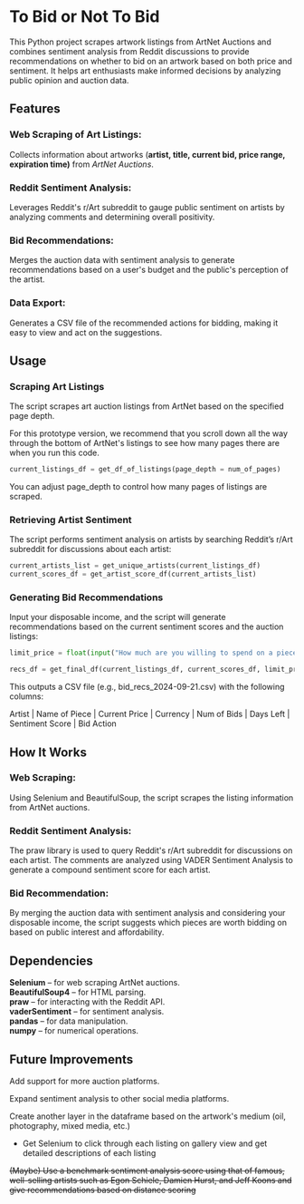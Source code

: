 # To Bid or Not To Bid

This Python project scrapes artwork listings from ArtNet Auctions and combines sentiment analysis from Reddit discussions to provide recommendations on whether to bid on an artwork based on both price and sentiment. It helps art enthusiasts make informed decisions by analyzing public opinion and auction data.

## Features

### Web Scraping of Art Listings: 
Collects information about artworks (**artist, title, current bid, price range, expiration time)** from *ArtNet Auctions*.  
### Reddit Sentiment Analysis: 
Leverages Reddit's r/Art subreddit to gauge public sentiment on artists by analyzing comments and determining overall positivity.   
### Bid Recommendations: 
Merges the auction data with sentiment analysis to generate recommendations based on a user's budget and the public's perception of the artist.
### Data Export: 
Generates a CSV file of the recommended actions for bidding, making it easy to view and act on the suggestions.

## Usage

### Scraping Art Listings

The script scrapes art auction listings from ArtNet based on the specified page depth.  

For this prototype version, we recommend that you scroll down all the way through the bottom of ArtNet's listings to see how many pages there are when you run this code.

```py
current_listings_df = get_df_of_listings(page_depth = num_of_pages)
```

You can adjust page_depth to control how many pages of listings are scraped.

### Retrieving Artist Sentiment

The script performs sentiment analysis on artists by searching Reddit’s r/Art subreddit for discussions about each artist:

```py
current_artists_list = get_unique_artists(current_listings_df)
current_scores_df = get_artist_score_df(current_artists_list)
```

### Generating Bid Recommendations

Input your disposable income, and the script will generate recommendations based on the current sentiment scores and the auction listings:

```python
limit_price = float(input("How much are you willing to spend on a piece of artwork? "))

recs_df = get_final_df(current_listings_df, current_scores_df, limit_price)
```

This outputs a CSV file (e.g., bid_recs_2024-09-21.csv) with the following columns:

Artist | Name of Piece | Current Price | Currency | Num of Bids | Days Left | Sentiment Score | Bid Action

## How It Works
### Web Scraping: 
Using Selenium and BeautifulSoup, the script scrapes the listing information from ArtNet auctions.

### Reddit Sentiment Analysis: 
The praw library is used to query Reddit's r/Art subreddit for discussions on each artist. The comments are analyzed using VADER Sentiment Analysis to generate a compound sentiment score for each artist.
### Bid Recommendation: 
By merging the auction data with sentiment analysis and considering your disposable income, the script suggests which pieces are worth bidding on based on public interest and affordability.
## Dependencies
**Selenium** – for web scraping ArtNet auctions.  
**BeautifulSoup4** – for HTML parsing.  
**praw** – for interacting with the Reddit API.  
**vaderSentiment** – for sentiment analysis.  
**pandas** – for data manipulation.  
**numpy** – for numerical operations.  
## Future Improvements  
Add support for more auction platforms.  

Expand sentiment analysis to other social media platforms.  

Create another layer in the dataframe based on the artwork's medium (oil, photography, mixed media, etc.)

* Get Selenium to click through each listing on gallery view and get detailed descriptions of each listing

~~(Maybe) Use a benchmark sentiment analysis score using that of famous, well-selling artists such as Egon Schiele, Damien Hurst, and Jeff Koons and give recommendations based on distance scoring~~